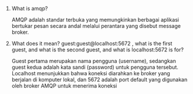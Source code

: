 1) What is amqp?

    AMQP adalah standar terbuka yang memungkinkan berbagai aplikasi bertukar pesan secara andal melalui perantara yang disebut message broker.

2) What does it mean? guest:guest@localhost:5672 , what is the first guest, and what is the second guest, and what is localhost:5672 is for? 
    
    Guest pertama merupakan nama pengguna (username), sedangkan guest kedua adalah kata sandi (password) untuk pengguna tersebut. Localhost menunjukkan bahwa koneksi diarahkan ke broker yang berjalan di komputer lokal, dan 5672 adalah port default yang digunakan oleh broker AMQP untuk menerima koneksi
